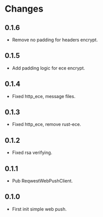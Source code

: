 # Changes

## 0.1.6

* Remove no padding for headers encrypt.

## 0.1.5

* Add padding logic for ece encrypt.

## 0.1.4

* Fixed http_ece, message files.

## 0.1.3

* Fixed http_ece, remove rust-ece.

## 0.1.2

* Fixed rsa verifying.

## 0.1.1

* Pub ReqwestWebPushClient.

## 0.1.0

* First init simple web push.